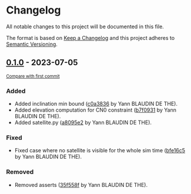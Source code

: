 # Changelog

All notable changes to this project will be documented in this file.

The format is based on [Keep a Changelog](http://keepachangelog.com/en/1.0.0/)
and this project adheres to [Semantic Versioning](http://semver.org/spec/v2.0.0.html).

<!-- insertion marker -->
## [0.1.0](0.1.0) - 2023-07-05

<small>[Compare with first commit]()</small>

### Added

- Added inclination min bound ([c0a3836](ssh://git@git:7999/~blaudiy/constellation_design/commit/c0a3836fefaa117b8480c18ed30249b064d5506e) by Yann BLAUDIN DE THE).
- Added elevation computation for CN0 constraint ([b7f0931](ssh://git@git:7999/~blaudiy/constellation_design/commit/b7f0931719b28d735a68cdbad638988cb03086ab) by Yann BLAUDIN DE THE).
- Added satellite.py ([a8095e2](ssh://git@git:7999/~blaudiy/constellation_design/commit/a8095e2db6c5c3d0543283473d255b99a0c2baa3) by Yann BLAUDIN DE THE).

### Fixed

- Fixed case where no satellite is visible for the whole sim time ([bfe16c5](ssh://git@git:7999/~blaudiy/constellation_design/commit/bfe16c5d2fc1143c8272d31654181d837b0eaabd) by Yann BLAUDIN DE THE).

### Removed

- Removed asserts ([35f558f](ssh://git@git:7999/~blaudiy/constellation_design/commit/35f558f513fe876d31c3ae1f83c3ef35715be00e) by Yann BLAUDIN DE THE).

